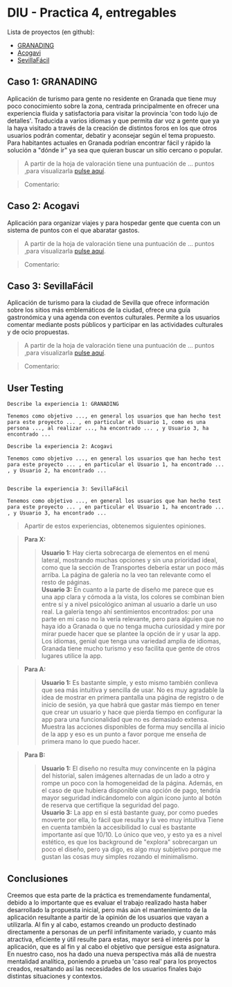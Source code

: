 # DIU - Practica 4, entregables

Lista de proyectos (en github):
* [GRANADING](https://github.com/eProw/DIU21)
* [Acogavi](https://github.com/daviyisu/DIU21)
* [SevillaFácil](https://github.com/laurasanpa/DIU21)

## Caso 1: GRANADING

Aplicación de turismo para gente no residente en Granada que tiene muy poco conocimiento sobre la zona, centrada principalmente en ofrecer una experiencia fluida y satisfactoria para visitar la provincia 'con todo lujo de detalles'. Traducida a varios idiomas y que permita dar voz a gente que ya la haya visitado a través de la creación de distintos foros en los que otros usuarios podrán comentar, debatir y aconsejar según el tema propuesto. Para habitantes actuales en Granada podrían encontrar fácil y rápido la solución a "dónde ir" ya sea que quieran buscar un sitio cercano o popular.


> A partir de la hoja de valoración tiene una puntuación de ... puntos ,para visualizarla [pulse aquí]().

> Comentario: 

## Caso 2: Acogavi

Aplicación para organizar viajes y para hospedar gente que cuenta con un sistema de puntos con el que abaratar gastos.

> A partir de la hoja de valoración tiene una puntuación de ... puntos ,para visualizarla [pulse aquí]().

> Comentario: 


## Caso 3: SevillaFácil

Aplicación de turismo para la ciudad de Sevilla que ofrece información sobre los sitios más emblemáticos de la ciudad, ofrece una guía gastronómica y una agenda con eventos culturales. 
Permite a los usuarios comentar mediante posts públicos y participar en las actividades culturales y de ocio propuestas.

> A partir de la hoja de valoración tiene una puntuación de ... puntos ,para visualizarla [pulse aquí]().

> Comentario: 

## User Testing

	Describe la experiencia 1: GRANADING

	Tenemos como objetivo ..., en general los usuarios que han hecho test para este proyecto ... , en particular el Usuario 1, como es una persona ..., al realizar ..., ha encontrado ... , y Usuario 3, ha encontrado ...

	Describe la experiencia 2: Acogavi

	Tenemos como objetivo ..., en general los usuarios que han hecho test para este proyecto ... , en particular el Usuario 1, ha encontrado ... , y Usuario 2, ha encontrado ...


	Describe la experiencia 3: SevillaFácil

	Tenemos como objetivo ..., en general los usuarios que han hecho test para este proyecto ... , en particular el Usuario 1, ha encontrado ... , y Usuario 3, ha encontrado ...

> Apartir de estos experiencias, obtenemos siguientes opiniones.

> **Para X:**  
>> **Usuario 1:** Hay cierta sobrecarga de elementos en el menú lateral, mostrando muchas opciones y sin una prioridad ideal, como que la sección de Transportes debería estar un poco más arriba.
La página de galería no la veo tan relevante como el resto de páginas.  
**Usuario 3:** En cuanto a la parte de diseño me parece que es una app clara y cómoda a la vista, los colores se combinan bien entre sí y a nivel psicológico animan al usuario a darle un uso real.
La galería tengo ahí sentimientos encontrados: por una parte en mi caso no la vería relevante, pero para alguien que no haya ido a Granada o que no tenga mucha curiosidad y
mire por mirar puede hacer que se plantee la opción de ir y usar la app.
Los idiomas, genial que tenga una variedad amplia de idiomas, Granada tiene mucho turismo y eso facilita que gente de otros lugares utilice la app.


> **Para A:**  
>> **Usuario 1:** Es bastante simple, y esto mismo también conlleva que sea más intuitiva y sencilla de usar.
No es muy agradable la idea de mostrar en primera pantalla una página de registro o de inicio de sesión, ya que habrá que gastar más tiempo en tener que crear un usuario y hace
que pierda tiempo en configurar la app para una funcionalidad que no es demasiado extensa.
Muestra las acciones disponibles de forma muy sencilla al inicio de la app y eso es un punto a favor porque me enseña de primera mano lo que puedo hacer.

> **Para B:**  
>> **Usuario 1:** El diseño no resulta muy convincente en la página del historial, salen imágenes alternadas de un lado a otro y rompe un poco con la homogeneidad de la página. Además, en el caso de
que hubiera disponible una opción de pago, tendría mayor seguridad indicándomelo con algún icono junto al botón de reserva que certifique la seguridad del pago.  
**Usuario 3:** La app en sí está bastante guay, por como puedes moverte por ella, lo fácil que resulta y la veo muy intuitiva
Tiene en cuenta también la accesibilidad lo cual es bastante importante así que 10/10.
Lo único que veo, y esto ya es a nivel estético, es que los background de "explora" sobrecargan un poco el diseño, 
pero ya digo, es algo muy subjetivo porque me gustan las cosas muy simples rozando el minimalismo.


## Conclusiones

Creemos que esta parte de la práctica es tremendamente fundamental, debido a lo importante que es evaluar el trabajo realizado hasta haber desarrollado la propuesta inicial, 
pero más aún el mantenimiento de la aplicación resultante a partir de la opinión de los usuarios que vayan a utilizarla. Al fin y al cabo, estamos creando un producto destinado
directamente a personas de un perfil infinitamente variado, y cuanto más atractiva, eficiente y útil resulte para estas, mayor será el interés por la aplicación, que es al fin y al cabo el objetivo que persigue
esta asignatura. En nuestro caso, nos ha dado una nueva perspectiva más allá de nuestra mentalidad analítica, poniendo a prueba un 'caso real' para los proyectos creados, resaltando
así las necesidades de los usuarios finales bajo distintas situaciones y contextos.
